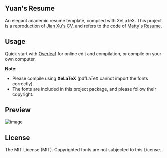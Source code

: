 ## Yuan's Resume

An elegant academic resume template, compiled with XeLaTeX. This project is a reproduction of  [Jian Xu's CV](http://www.jianxu.net/en/files/JianXu_CV.pdf), and refers to the code of [Matty's Resume](https://github.com/mattyHerzig/mattys_resume).

## Usage

Quick start with [Overleaf](https://www.overleaf.com/latex/templates/yuans-resume-template/hzkxnqxyfgnr) for online edit and compilation, or compile on your own computer.

**Note:** 

- Please compile using **XeLaTeX** (pdfLaTeX cannot import the fonts correctly).
- The fonts are included in this project package, and please follow their copyright.

## Preview

![image](https://github.com/Xyz-yuanhf/yuan-resume/blob/main/Preview/preview.png)

## License

The MIT License (MIT). Copyrighted fonts are not subjected to this License.
